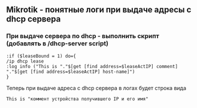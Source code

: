 ## Mikrotik - понятные логи при выдаче адресы с dhcp сервера  
### При выдаче сервера по dhcp - выполнить скрипт (добавлять в /dhcp-server script)  
```
:if ($leaseBound = 1) do={
/ip dhcp lease
:log info ("This is "."$[get [find address=$leaseActIP] comment] "."$[get [find address=$leaseActIP] host-name]")
}
```
Теперь при выдаче адреса с dhcp сервера в логах будет строка вида  
``` 
This is "коммент устройства получившего IP и его имя"
``` 
